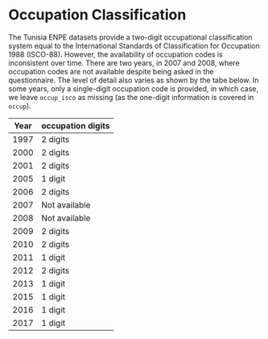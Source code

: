 # Occupation Classification

The Tunisia ENPE datasets provide a two-digit occupational classification system equal to the International Standards of Classification for Occupation 1988 (ISCO-88). However, the availability of occupation codes is inconsistent over time. There are two years, in 2007 and 2008, where occupation codes are not available despite being asked in the questionnaire. The level of detail also varies as shown by the tabe below. In some years, only a single-digit occupation code is provided, in which case, we leave `occup_isco` as missing (as the one-digit information is covered in `occup`).

| Year | occupation digits |
|------|-------------------|
| 1997 | 2 digits             |
| 2000 | 2 digits               |
| 2001 | 2 digits               |
| 2005 | 1 digit             |
| 2006 | 2 digits                |
| 2007 | Not available                |
| 2008 | Not available              |
| 2009 | 2 digits               |
| 2010 | 2 digits                |
| 2011 | 1 digit                |
| 2012 | 2 digits                |
| 2013 | 1 digit                |
| 2015 | 1 digit                |
| 2016 | 1 digit                |
| 2017 | 1 digit                |
